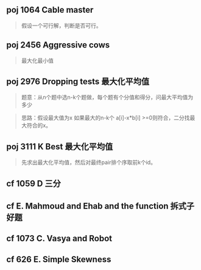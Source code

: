 ## poj 1064 Cable master 
>假设一个可行解，判断是否可行。

## poj 2456 Aggressive cows
>最大化最小值

## poj 2976 Dropping tests 最大化平均值
>题意：从n个题中选n-k个题做，每个题有个分值和得分，问最大平均值为多少

>思路：假设最大值为x 如果最大的n-k个 a[i]-x*b[i] >=0则符合，二分找最大符合的x。

## poj 3111 K Best 最大化平均值
>先求出最大化平均值，然后对最终pair排个序取前k个id。

## cf 1059 D 三分

## cf  E. Mahmoud and Ehab and the function 拆式子好题

## cf 1073 C. Vasya and Robot

## cf 626 E. Simple Skewness
